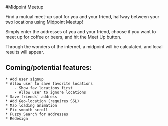 #Midpoint Meetup

Find a mutual meet-up spot for you and your friend, halfway between your two locations using Midpoint Meetup!

Simply enter the addresses of you and your friend, choose if you want to meet up for coffee or beers, and hit the Meet Up button.

Through the wonders of the internet, a midpoint will be calculated, and local results will appear.

## Coming/potential features:
	* Add user signup
	* Allow user to save favorite locations
		- Show fav locations first
		- Allow user to ignore locations
	* Save friends' address
	* Add Geo-location (requires SSL)
	* Map loading animation
	* Fix smooth scroll
	* Fuzzy Search for addresses
	* Redesign